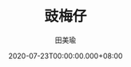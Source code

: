 ---
issue: 387
title: 豉梅仔
author: 田美瑜
date: 2020-07-23T00:00:00.000+08:00
topic: 懷想
difficulty: 1
wikidata: Q131449187
wikidata_link: https://www.wikidata.org/wiki/Q131449187
author_wikidata_link: https://www.wikidata.org/wiki/Q98096264
author_wikidata: Q98096264
---
